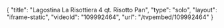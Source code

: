{
    "title": "Lagostina La Risottiera 4 qt. Risotto Pan",
    "type": "solo",
    "layout": "iframe-static",
    "videoId": "109992464",
    "url": "\/tvpembed\/109992464"
}
